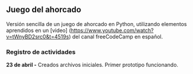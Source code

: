 ## Juego del ahorcado

Versión sencilla de un juego de ahorcado en Python, utilizando elementos aprendidos en un [video] (https://www.youtube.com/watch?v=tWnyBD2src0&t=4519s) del canal freeCodeCamp en español.

### Registro de actividades

**23 de abril -** Creados archivos iniciales. Primer prototipo funcionando.
